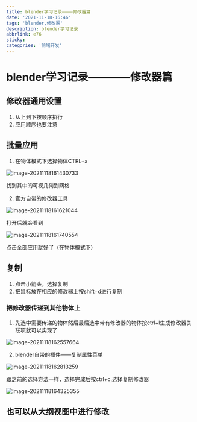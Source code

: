 ```yaml
---
title: blender学习记录————修改器篇
date: '2021-11-18-16:46'
tags: 'blender,修改器'
description: blender学习记录
abbrlink: e76
sticky:
categories: '前端开发'
---
```


#  blender学习记录————修改器篇

##  修改器通用设置

1. 从上到下按顺序执行
2. 应用顺序也要注意

##  批量应用

1. 在物体模式下选择物体CTRL+a

![image-20211118161430733](https://cdn.jsdelivr.net/gh/lafew/picgo_xyz@main//img/image-20211118161430733.png)

找到其中的可视几何到网格

2. 官方自带的修改器工具

![image-20211118161621044](https://cdn.jsdelivr.net/gh/lafew/picgo_xyz@main//img/image-20211118161621044.png)



打开后就会看到

![image-20211118161740554](https://cdn.jsdelivr.net/gh/lafew/picgo_xyz@main//img/image-20211118161740554.png)

点击全部应用就好了（在物体模式下）

 ## 复制

1. 点击小箭头，选择复制
2. 把鼠标放在相应的修改器上按shift+d进行复制

### 把修改器传递到其他物体上

1. 先选中需要传递的物体然后最后选中带有修改器的物体按ctrl+l生成修改器关联项就可以实现了



![image-20211118162557664](https://cdn.jsdelivr.net/gh/lafew/picgo_xyz@main//img/image-20211118162557664.png)



2. blender自带的插件——复制属性菜单

![image-20211118162813259](https://cdn.jsdelivr.net/gh/lafew/picgo_xyz@main//img/image-20211118162813259.png)



跟之前的选择方法一样，选择完成后按ctrl+c,选择复制修改器



![image-20211118164325355](https://cdn.jsdelivr.net/gh/lafew/picgo_xyz@main//img/image-20211118164325355.png)



## 也可以从大纲视图中进行修改

